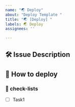 ```yaml
---
name: "🌏 Deploy"
about: "Deploy Template "
title: "🌏 [Deploy] "
labels: 🌏 Deploy
assignees: ''

---
```


## 🛠️ Issue Description
[//]: # (해당 이슈에 대한 설명을 작성해주세요.)

## 💭 How to deploy
[//]: # (배포 방법에 대한 설명을 작성해주세요.)

### 📝 check-lists
[//]: # (업무 체크리스트를 작성해주세요.)
- [ ] Task1

